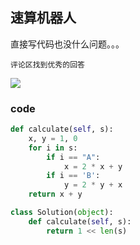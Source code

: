 ## 速算机器人


直接写代码也没什么问题。。。

`评论区找到优秀的回答`

![](https://beer-1256523277.cos.ap-shanghai.myqcloud.com/blog/20210208145309.png)

### code


```python
def calculate(self, s):
    x, y = 1, 0
    for i in s:
        if i == "A":
            x = 2 * x + y
        if i == 'B':
            y = 2 * y + x
    return x + y 
```

```python
class Solution(object):
    def calculate(self, s):
        return 1 << len(s)
```